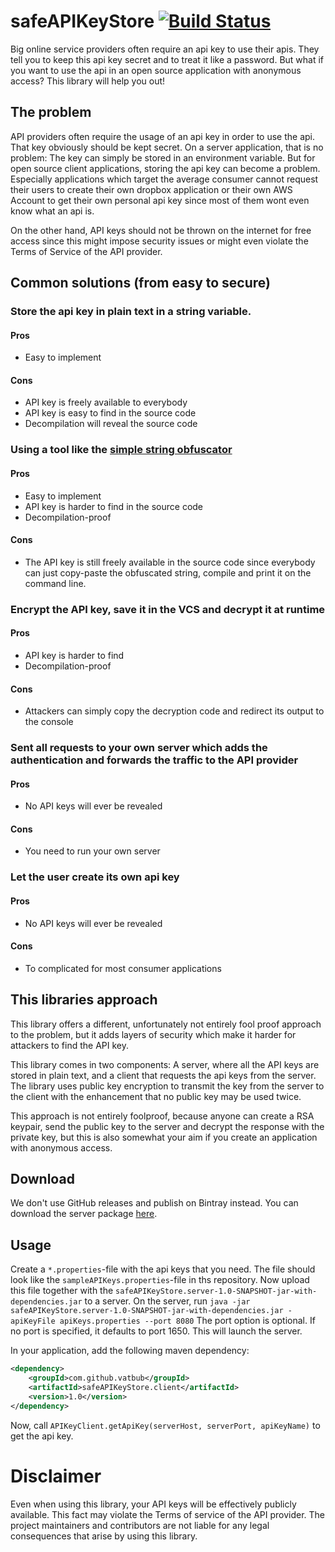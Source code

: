 # safeAPIKeyStore [![Build Status](https://travis-ci.org/vatbub/randomusers.svg?branch=master)](https://travis-ci.org/vatbub/randomusers)
Big online service providers often require an api key to use their apis. They tell you to keep this api key secret and to treat it like a password.
But what if you want to use the api in an open source application with anonymous access? This library will help you out!

## The problem
API providers often require the usage of an api key in order to use the api. 
That key obviously should be kept secret. On a server application, that is no problem: 
The key can simply be stored in an environment variable.
But for open source client applications, storing the api key can become a problem. 
Especially applications which target the average consumer cannot request their users to create
their own dropbox application or their own AWS Account to get their own personal api key since 
most of them wont even know what an api is.

On the other hand, API keys should not be thrown on the internet for free access since this 
might impose security issues or might even violate the Terms of Service of the API provider.

## Common solutions (from easy to secure)
### Store the api key in plain text in a string variable.
#### Pros
- Easy to implement
#### Cons
- API key is freely available to everybody
- API key is easy to find in the source code
- Decompilation will reveal the source code
### Using a tool like the [simple string obfuscator](https://github.com/shamanland/simple-string-obfuscator)
#### Pros
- Easy to implement
- API key is harder to find in the source code
- Decompilation-proof
#### Cons
- The API key is still freely available in the source code since everybody can just copy-paste the obfuscated string, compile and print it on the command line.
### Encrypt the API key, save it in the VCS and decrypt it at runtime
#### Pros
- API key is harder to find
- Decompilation-proof
#### Cons
- Attackers can simply copy the decryption code and redirect its output to the console
### Sent all requests to your own server which adds the authentication and forwards the traffic to the API provider
#### Pros
- No API keys will ever be revealed
#### Cons
- You need to run your own server
### Let the user create its own api key
#### Pros
- No API keys will ever be revealed
#### Cons
- To complicated for most consumer applications

## This libraries approach
This library offers a different, unfortunately not entirely fool proof approach to the problem, but it adds layers of security which make it harder for attackers to find the API key.

This library comes in two components: A server, where all the API keys are stored in plain text, and a client that requests the api keys from the server.
The library uses public key encryption to transmit the key from the server to the client with the enhancement that no public key may be used twice.

This approach is not entirely foolproof, because anyone can create a RSA keypair, send the public key to the server and decrypt the response with the private key, 
but this is also somewhat your aim if you create an application with anonymous access.

## Download
We don't use GitHub releases and publish on Bintray instead. You can download the server package [here](https://bintray.com/vatbub/fokprojectsReleases/safeAPIKeyStore.server#downloads).

## Usage
Create a `*.properties`-file with the api keys that you need. The file should look like the `sampleAPIKeys.properties`-file in ths repository.
Now upload this file together with the `safeAPIKeyStore.server-1.0-SNAPSHOT-jar-with-dependencies.jar` to a server. 
On the server, run `java -jar safeAPIKeyStore.server-1.0-SNAPSHOT-jar-with-dependencies.jar -apiKeyFile apiKeys.properties --port 8080`
The port option is optional. If no port is specified, it defaults to port 1650.
This will launch the server.

In your application, add the following maven dependency:

```xml
<dependency>
    <groupId>com.github.vatbub</groupId>
    <artifactId>safeAPIKeyStore.client</artifactId>
    <version>1.0</version>
</dependency>
```

Now, call `APIKeyClient.getApiKey(serverHost, serverPort, apiKeyName)` to get the api key.

# Disclaimer
Even when using this library, your API keys will be effectively publicly available. This fact may violate the Terms of service of the API provider.
The project maintainers and contributors are not liable for any legal consequences that arise by using this library. 
